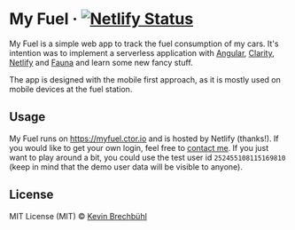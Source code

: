 # My Fuel &middot; [![Netlify Status](https://api.netlify.com/api/v1/badges/89056131-bbd7-4e42-bdd0-5acf3a4e19a5/deploy-status)](https://app.netlify.com/sites/myfuel/deploys)

My Fuel is a simple web app to track the fuel consumption of my cars. It's intention was to implement a serverless application with [Angular](https://angular.io), [Clarity](https://clarity.design), [Netlify](https://www.netlify.com) and [Fauna](https://fauna.com) and learn some new fancy stuff.

The app is designed with the mobile first approach, as it is mostly used on mobile devices at the fuel station.

## Usage

My Fuel runs on https://myfuel.ctor.io and is hosted by Netlify (thanks!). If you would like to get your own login, feel free to [contact me](https://www.aquasonic.ch). If you just want to play around a bit, you could use the test user id `252455108115169810` (keep in mind that the demo user data will be visible to anyone).

## License

MIT License (MIT) &copy; [Kevin Brechbühl](https://github.com/aquasonic)

